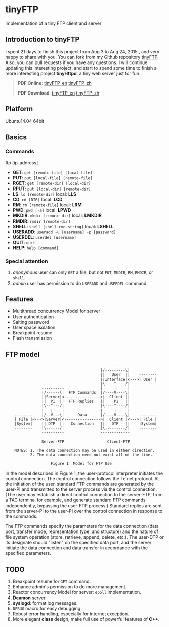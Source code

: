 # tinyFTP
Implementation of a tiny FTP client and server

## Introduction to tinyFTP

I spent 21 days to finish this project from Aug 3 to Aug 24, 2015 , and very happy to share with you. You can fork from my Github repository [tinyFTP](https://github.com/Wenchy/tinyFTP). Also, you can pull requests if you have any questions. I will continue updating this interesting project, and start to spend some time to finish a more interesting project **tinyHttpd**, a tiny web server just for fun.

> **PDF Online**: 
> [tinyFTP_en](https://mozilla.github.io/pdf.js/web/viewer.html?file=https://wenchy.github.io/misc/2015-08-26-tinyFTP_en.pdf)
> [tinyFTP_zh](https://mozilla.github.io/pdf.js/web/viewer.html?file=https://wenchy.github.io/misc/2015-08-26-tinyFTP_zh.pdf)
> 
> **PDF Download**: 
> [tinyFTP_en](https://wenchy.github.io/misc/2015-08-26-tinyFTP_en.pdf)
> [tinyFTP_zh](https://wenchy.github.io/misc/2015-08-26-tinyFTP_zh.pdf)

## Platform

Ubuntu14.04 64bit

## Basics

### Commands

ftp [ip-address]

- **GET**: `get [remote-file] [local-file]`
- **PUT**: `put [local-file] [remote-file]`
- **RGET**: `get [remote-dir] [local-dir]`
- **RPUT**: `put [local-dir] [remote-dir]`
- **LS**: `ls [remote-dir]` local: **LLS**
- **CD**: `cd [DIR]` local: **LCD**
- **RM**: `rm [remote-file]` local: **LRM**
- **PWD**: `pwd [-a]` local: **LPWD**
- **MKDIR**: `mkdir [remote-dir]` local: **LMKDIR**
- **RMDIR**: `rmdir [remote-dir]`
- **SHELL**: `shell [shell-cmd-string]` local: **LSHELL**
- **USERADD**: `useradd -u [username] -p [password]`
- **USERDEL**: `userdel [username]`
- **QUIT**: `quit`
- **HELP**: `help [command]`

### Special attention
1. *anonymous* user can only `GET` a file, but not `PUT`, `MKDIR`, `RM`,  `RMDIR`, or `shell`.
2. *admin* user has permission to do  `USERADD` and `USERDEL` command.

##  Features

- Multithread concurrency Model for server
- User authentication
- Salting password
- User space isolation
- Breakpoint resume
- Flash transmission

##  FTP model

```
                                          -------------
                                          |/---------\|
                                          ||   User  ||    --------
                                          ||Interface|<--->| User |
                                          |\----^----/|    --------
                ----------                |     |     |
                |/------\|  FTP Commands  |/----V----\|
                ||Server|<---------------->|  Client ||
                ||  PI  ||  FTP Replies   ||    PI   ||
                |\--^---/|                |\----^----/|
                |   |    |                |     |     |
    --------    |/--V---\|      Data      |/----V----\|    --------
    | File |<--->|Server|<---------------->|  Client |<--->| File |
    |System|    || DTP  ||   Connection   ||   DTP   ||    |System|
    --------    |\------/|                |\---------/|    --------
                ----------                -------------

                Server-FTP                   Client-FTP

    NOTES: 1. The data connection may be used in either direction.
           2. The data connection need not exist all of the time.

                    Figure 1  Model for FTP Use

```

In the model described in Figure 1, the user-protocol interpreter
initiates the control connection.  The control connection follows
the Telnet protocol.  At the initiation of the user, standard FTP
commands are generated by the user-PI and transmitted to the
server process via the control connection.  (The user may
establish a direct control connection to the server-FTP, from a
TAC terminal for example, and generate standard FTP commands
independently, bypassing the user-FTP process.) Standard replies
are sent from the server-PI to the user-PI over the control
connection in response to the commands.

The FTP commands specify the parameters for the data connection
(data port, transfer mode, representation type, and structure) and
the nature of file system operation (store, retrieve, append,
delete, etc.).  The user-DTP or its designate should "listen" on
the specified data port, and the server initiate the data
connection and data transfer in accordance with the specified
parameters.

## TODO
1. Breakpoint resume for `GET` command.
2. Enhance admin's permission to do more management.
3. Reactor concurrency Model for server: `epoll` implementation.
4. **Deamon** server.
5. **syslogd**: format log messages.
6. `DEBUG` macro for easy debugging.
7. Robust error handling, especially for internet exception.
8. More elegant **class** design, make full use of powerful features of **C++**. 
